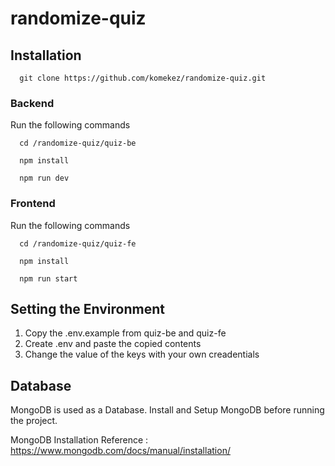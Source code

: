 # randomize-quiz

## Installation

```
  git clone https://github.com/komekez/randomize-quiz.git
```
### Backend
Run the following commands
```
  cd /randomize-quiz/quiz-be
  
  npm install
  
  npm run dev
```

### Frontend
Run the following commands
```
  cd /randomize-quiz/quiz-fe
  
  npm install
  
  npm run start
```

## Setting the Environment
1. Copy the .env.example from quiz-be and quiz-fe 
2. Create .env and paste the copied contents
3. Change the value of the keys with your own creadentials

## Database
MongoDB is used as a Database. Install and Setup MongoDB before running the project. 

MongoDB Installation Reference : https://www.mongodb.com/docs/manual/installation/


